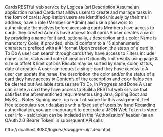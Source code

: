 Cards RESTful web service by Logicea (sr)
Description
Assume an application named Cards that allows users to create and manage tasks in the form of cards:
Application users are identified uniquely by their mail address, have a role (Member or Admin) and use a password to authenticate
themselves before accessing cards
Members have access to cards they created
Admins have access to all cards
A user creates a card by providing a name for it and, optionally, a description and a color
Name is mandatory
Color, if provided, should conform to a “6 alphanumeric characters prefixed with a #“ format
Upon creation, the status of a card is To Do
A user can search through cards they have access to
Filters include name, color, status and date of creation
Optionally limit results using page & size or offset & limit options
Results may be sorted by name, color, status, date of creation
A user can request a single card they have access to
A user can update the name, the description, the color and/or the status of a card they have access to
Contents of the description and color fields can be cleared out
Available statuses are To Do, In Progress and Done
A user can delete a card they have access to
Build a RESTful web service that satisfies the aforementioned requirements using Java, Spring Boot and MySQL.
Notes
Signing users up is out of scope for this assignment, feel free to populate your database with a fixed set of users by hand
Regarding authentication, you are encouraged to generate a JSON Web Token to store user info - said token can be included in the
“Authorization“ header (as an OAuth 2.0 Bearer Token) in subsequent API calls

http://localhost:8080/logicea/swagger-ui/index.html
